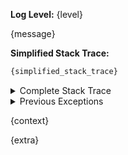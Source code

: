 **Log Level:** {level}

{message}

**Simplified Stack Trace:**
```php
{simplified_stack_trace}
```

<details>
<summary>Complete Stack Trace</summary>

```php
{full_stack_trace}
```
</details>

<details>
<summary>Previous Exceptions</summary>

{previous_exceptions}
</details>

{context}

{extra}

<!-- Signature: {signature} -->
